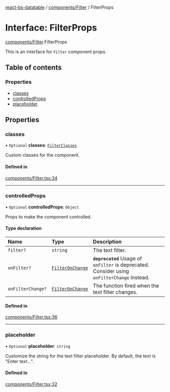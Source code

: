[react-bs-datatable](../README.md) / [components/Filter](../modules/components_Filter.md) / FilterProps

# Interface: FilterProps

[components/Filter](../modules/components_Filter.md).FilterProps

This is an interface for `Filter` component props.

## Table of contents

### Properties

- [classes](components_Filter.FilterProps.md#classes)
- [controlledProps](components_Filter.FilterProps.md#controlledprops)
- [placeholder](components_Filter.FilterProps.md#placeholder)

## Properties

### classes

• `Optional` **classes**: [`FilterClasses`](components_Filter.FilterClasses.md)

Custom classes for the component.

#### Defined in

[components/Filter.tsx:34](https://github.com/imballinst/react-bs-datatable/blob/0e2d530/src/components/Filter.tsx#L34)

___

### controlledProps

• `Optional` **controlledProps**: `Object`

Props to make the component controlled.

#### Type declaration

| Name | Type | Description |
| :------ | :------ | :------ |
| `filter?` | `string` | The text filter. |
| `onFilter?` | [`FilterOnChange`](../modules/helpers_types.md#filteronchange) | **`deprecated`**  Usage of `onFilter` is deprecated. Consider using `onFilterChange` instead. |
| `onFilterChange?` | [`FilterOnChange`](../modules/helpers_types.md#filteronchange) | The function fired when the text filter changes. |

#### Defined in

[components/Filter.tsx:36](https://github.com/imballinst/react-bs-datatable/blob/0e2d530/src/components/Filter.tsx#L36)

___

### placeholder

• `Optional` **placeholder**: `string`

Customize the string for the text filter placeholder.
By default, the text is "Enter text...".

#### Defined in

[components/Filter.tsx:32](https://github.com/imballinst/react-bs-datatable/blob/0e2d530/src/components/Filter.tsx#L32)
